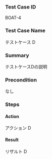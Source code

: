 ### Test Case ID
BOAT-4

### Test Case Name
テストケース D

### Summary
テストケースDの説明

### Precondition
なし

### Steps

#### Action
アクション D
#### Result
リザルト D
